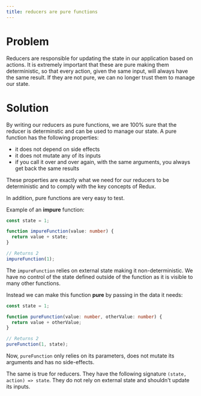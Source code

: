 ```yaml
---
title: reducers are pure functions
---
```


# Problem

Reducers are responsible for updating the state in our application based on actions. It is extremely important that these are pure making them deterministic, so that every action, given the same input, will always have the same result. If they are not pure, we can no longer trust them to manage our state.

# Solution

By writing our reducers as pure functions, we are 100% sure that the reducer is determinstic and can be used to manage our state. A pure function has the following properties:

* it does not depend on side effects
* it does not mutate any of its inputs
* if you call it over and over again, with the same arguments, you always get back the same results

These properties are exactly what we need for our reducers to be deterministic and to comply with the key concepts of Redux.

In addition, pure functions are very easy to test.

Example of an **impure** function:

```ts
const state = 1;

function impureFunction(value: number) {
  return value + state;
}

// Returns 2
impureFunction(1);
```

The `impureFunction` relies on external state making it non-deterministic. We have no control of the state defined outside of the function as it is visible to many other functions.

Instead we can make this function **pure** by passing in the data it needs:

```ts
const state = 1;

function pureFunction(value: number, otherValue: number) {
  return value + otherValue;
}

// Returns 2
pureFunction(1, state);
```

Now, `pureFunction` only relies on its parameters, does not mutate its arguments and has no side-effects.

The same is true for reducers. They have the following signature `(state, action) => state`. They do not rely on external state and shouldn't update its inputs.
